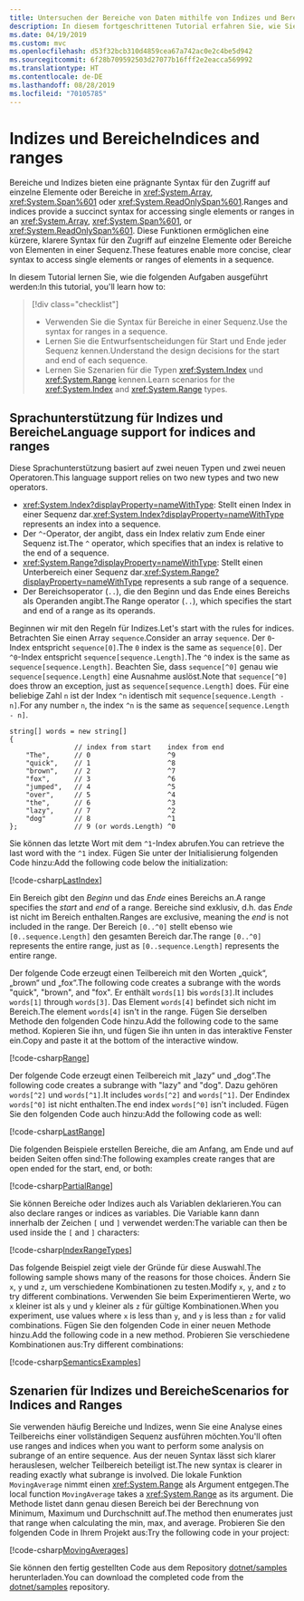 ```yaml
---
title: Untersuchen der Bereiche von Daten mithilfe von Indizes und Bereichen
description: In diesem fortgeschrittenen Tutorial erfahren Sie, wie Sie Daten mithilfe von Indizes und Bereichen untersuchen, um Segmente eines sequenziellen Datasets zu untersuchen.
ms.date: 04/19/2019
ms.custom: mvc
ms.openlocfilehash: d53f32bcb310d4859cea67a742ac0e2c4be5d942
ms.sourcegitcommit: 6f28b709592503d27077b16fff2e2eacca569992
ms.translationtype: HT
ms.contentlocale: de-DE
ms.lasthandoff: 08/28/2019
ms.locfileid: "70105785"
---
```

# <a name="indices-and-ranges"></a><span data-ttu-id="a56ff-103">Indizes und Bereiche</span><span class="sxs-lookup"><span data-stu-id="a56ff-103">Indices and ranges</span></span>

<span data-ttu-id="a56ff-104">Bereiche und Indizes bieten eine prägnante Syntax für den Zugriff auf einzelne Elemente oder Bereiche in <xref:System.Array>, <xref:System.Span%601> oder <xref:System.ReadOnlySpan%601>.</span><span class="sxs-lookup"><span data-stu-id="a56ff-104">Ranges and indices provide a succinct syntax for accessing single elements or ranges in an <xref:System.Array>, <xref:System.Span%601>, or <xref:System.ReadOnlySpan%601>.</span></span> <span data-ttu-id="a56ff-105">Diese Funktionen ermöglichen eine kürzere, klarere Syntax für den Zugriff auf einzelne Elemente oder Bereiche von Elementen in einer Sequenz.</span><span class="sxs-lookup"><span data-stu-id="a56ff-105">These features enable more concise, clear syntax to access single elements or ranges of elements in a sequence.</span></span>

<span data-ttu-id="a56ff-106">In diesem Tutorial lernen Sie, wie die folgenden Aufgaben ausgeführt werden:</span><span class="sxs-lookup"><span data-stu-id="a56ff-106">In this tutorial, you'll learn how to:</span></span>

> [!div class="checklist"]
> - <span data-ttu-id="a56ff-107">Verwenden Sie die Syntax für Bereiche in einer Sequenz.</span><span class="sxs-lookup"><span data-stu-id="a56ff-107">Use the syntax for ranges in a sequence.</span></span>
> - <span data-ttu-id="a56ff-108">Lernen Sie die Entwurfsentscheidungen für Start und Ende jeder Sequenz kennen.</span><span class="sxs-lookup"><span data-stu-id="a56ff-108">Understand the design decisions for the start and end of each sequence.</span></span>
> - <span data-ttu-id="a56ff-109">Lernen Sie Szenarien für die Typen <xref:System.Index> und <xref:System.Range> kennen.</span><span class="sxs-lookup"><span data-stu-id="a56ff-109">Learn scenarios for the <xref:System.Index> and <xref:System.Range> types.</span></span>

## <a name="language-support-for-indices-and-ranges"></a><span data-ttu-id="a56ff-110">Sprachunterstützung für Indizes und Bereiche</span><span class="sxs-lookup"><span data-stu-id="a56ff-110">Language support for indices and ranges</span></span>

<span data-ttu-id="a56ff-111">Diese Sprachunterstützung basiert auf zwei neuen Typen und zwei neuen Operatoren.</span><span class="sxs-lookup"><span data-stu-id="a56ff-111">This language support relies on two new types and two new operators.</span></span>
- <span data-ttu-id="a56ff-112"><xref:System.Index?displayProperty=nameWithType>: Stellt einen Index in einer Sequenz dar.</span><span class="sxs-lookup"><span data-stu-id="a56ff-112"><xref:System.Index?displayProperty=nameWithType> represents an index into a sequence.</span></span>
- <span data-ttu-id="a56ff-113">Der `^`-Operator, der angibt, dass ein Index relativ zum Ende einer Sequenz ist.</span><span class="sxs-lookup"><span data-stu-id="a56ff-113">The `^` operator, which specifies that an index is relative to the end of a sequence.</span></span>
- <span data-ttu-id="a56ff-114"><xref:System.Range?displayProperty=nameWithType>: Stellt einen Unterbereich einer Sequenz dar.</span><span class="sxs-lookup"><span data-stu-id="a56ff-114"><xref:System.Range?displayProperty=nameWithType> represents a sub range of a sequence.</span></span>
- <span data-ttu-id="a56ff-115">Der Bereichsoperator (`..`), die den Beginn und das Ende eines Bereichs als Operanden angibt.</span><span class="sxs-lookup"><span data-stu-id="a56ff-115">The Range operator (`..`), which specifies the start and end of a range as its operands.</span></span>

<span data-ttu-id="a56ff-116">Beginnen wir mit den Regeln für Indizes.</span><span class="sxs-lookup"><span data-stu-id="a56ff-116">Let's start with the rules for indices.</span></span> <span data-ttu-id="a56ff-117">Betrachten Sie einen Array `sequence`.</span><span class="sxs-lookup"><span data-stu-id="a56ff-117">Consider an array `sequence`.</span></span> <span data-ttu-id="a56ff-118">Der `0`-Index entspricht `sequence[0]`.</span><span class="sxs-lookup"><span data-stu-id="a56ff-118">The `0` index is the same as `sequence[0]`.</span></span> <span data-ttu-id="a56ff-119">Der `^0`-Index entspricht `sequence[sequence.Length]`.</span><span class="sxs-lookup"><span data-stu-id="a56ff-119">The `^0` index is the same as `sequence[sequence.Length]`.</span></span> <span data-ttu-id="a56ff-120">Beachten Sie, dass `sequence[^0]` genau wie `sequence[sequence.Length]` eine Ausnahme auslöst.</span><span class="sxs-lookup"><span data-stu-id="a56ff-120">Note that `sequence[^0]` does throw an exception, just as `sequence[sequence.Length]` does.</span></span> <span data-ttu-id="a56ff-121">Für eine beliebige Zahl `n` ist der Index `^n` identisch mit `sequence[sequence.Length - n]`.</span><span class="sxs-lookup"><span data-stu-id="a56ff-121">For any number `n`, the index `^n` is the same as `sequence[sequence.Length - n]`.</span></span>

```csharp-interactive
string[] words = new string[]
{
                // index from start    index from end
    "The",      // 0                   ^9
    "quick",    // 1                   ^8
    "brown",    // 2                   ^7
    "fox",      // 3                   ^6
    "jumped",   // 4                   ^5
    "over",     // 5                   ^4
    "the",      // 6                   ^3
    "lazy",     // 7                   ^2
    "dog"       // 8                   ^1
};              // 9 (or words.Length) ^0
```

<span data-ttu-id="a56ff-122">Sie können das letzte Wort mit dem `^1`-Index abrufen.</span><span class="sxs-lookup"><span data-stu-id="a56ff-122">You can retrieve the last word with the `^1` index.</span></span> <span data-ttu-id="a56ff-123">Fügen Sie unter der Initialisierung folgenden Code hinzu:</span><span class="sxs-lookup"><span data-stu-id="a56ff-123">Add the following code below the initialization:</span></span>

[!code-csharp[LastIndex](~/samples/csharp/tutorials/RangesIndexes/IndicesAndRanges.cs#IndicesAndRanges_LastIndex)]

<span data-ttu-id="a56ff-124">Ein Bereich gibt den *Beginn* und das *Ende* eines Bereichs an.</span><span class="sxs-lookup"><span data-stu-id="a56ff-124">A range specifies the *start* and *end* of a range.</span></span> <span data-ttu-id="a56ff-125">Bereiche sind exklusiv, d.h. das *Ende* ist nicht im Bereich enthalten.</span><span class="sxs-lookup"><span data-stu-id="a56ff-125">Ranges are exclusive, meaning the *end* is not included in the range.</span></span> <span data-ttu-id="a56ff-126">Der Bereich `[0..^0]` stellt ebenso wie `[0..sequence.Length]` den gesamten Bereich dar.</span><span class="sxs-lookup"><span data-stu-id="a56ff-126">The range `[0..^0]` represents the entire range, just as `[0..sequence.Length]` represents the entire range.</span></span> 

<span data-ttu-id="a56ff-127">Der folgende Code erzeugt einen Teilbereich mit den Worten „quick“, „brown“ und „fox“.</span><span class="sxs-lookup"><span data-stu-id="a56ff-127">The following code creates a subrange with the words "quick", "brown", and "fox".</span></span> <span data-ttu-id="a56ff-128">Er enthält `words[1]` bis `words[3]`.</span><span class="sxs-lookup"><span data-stu-id="a56ff-128">It includes `words[1]` through `words[3]`.</span></span> <span data-ttu-id="a56ff-129">Das Element `words[4]` befindet sich nicht im Bereich.</span><span class="sxs-lookup"><span data-stu-id="a56ff-129">The element `words[4]` isn't in the range.</span></span> <span data-ttu-id="a56ff-130">Fügen Sie derselben Methode den folgenden Code hinzu.</span><span class="sxs-lookup"><span data-stu-id="a56ff-130">Add the following code to the same method.</span></span> <span data-ttu-id="a56ff-131">Kopieren Sie ihn, und fügen Sie ihn unten in das interaktive Fenster ein.</span><span class="sxs-lookup"><span data-stu-id="a56ff-131">Copy and paste it at the bottom of the interactive window.</span></span>

[!code-csharp[Range](~/samples/csharp/tutorials/RangesIndexes/IndicesAndRanges.cs#IndicesAndRanges_Range)]

<span data-ttu-id="a56ff-132">Der folgende Code erzeugt einen Teilbereich mit „lazy“ und „dog“.</span><span class="sxs-lookup"><span data-stu-id="a56ff-132">The following code creates a subrange with "lazy" and "dog".</span></span> <span data-ttu-id="a56ff-133">Dazu gehören `words[^2]` und `words[^1]`.</span><span class="sxs-lookup"><span data-stu-id="a56ff-133">It includes `words[^2]` and `words[^1]`.</span></span> <span data-ttu-id="a56ff-134">Der Endindex `words[^0]` ist nicht enthalten.</span><span class="sxs-lookup"><span data-stu-id="a56ff-134">The end index `words[^0]` isn't included.</span></span> <span data-ttu-id="a56ff-135">Fügen Sie den folgenden Code auch hinzu:</span><span class="sxs-lookup"><span data-stu-id="a56ff-135">Add the following code as well:</span></span>

[!code-csharp[LastRange](~/samples/csharp/tutorials/RangesIndexes/IndicesAndRanges.cs#IndicesAndRanges_LastRange)]

<span data-ttu-id="a56ff-136">Die folgenden Beispiele erstellen Bereiche, die am Anfang, am Ende und auf beiden Seiten offen sind:</span><span class="sxs-lookup"><span data-stu-id="a56ff-136">The following examples create ranges that are open ended for the start, end, or both:</span></span>

[!code-csharp[PartialRange](~/samples/csharp/tutorials/RangesIndexes/IndicesAndRanges.cs#IndicesAndRanges_PartialRanges)]

<span data-ttu-id="a56ff-137">Sie können Bereiche oder Indizes auch als Variablen deklarieren.</span><span class="sxs-lookup"><span data-stu-id="a56ff-137">You can also declare ranges or indices as variables.</span></span> <span data-ttu-id="a56ff-138">Die Variable kann dann innerhalb der Zeichen `[` und `]` verwendet werden:</span><span class="sxs-lookup"><span data-stu-id="a56ff-138">The variable can then be used inside the `[` and `]` characters:</span></span>

[!code-csharp[IndexRangeTypes](~/samples/csharp/tutorials/RangesIndexes/IndicesAndRanges.cs#IndicesAndRanges_RangeIndexTypes)]

<span data-ttu-id="a56ff-139">Das folgende Beispiel zeigt viele der Gründe für diese Auswahl.</span><span class="sxs-lookup"><span data-stu-id="a56ff-139">The following sample shows many of the reasons for those choices.</span></span> <span data-ttu-id="a56ff-140">Ändern Sie `x`, `y` und `z`, um verschiedene Kombinationen zu testen.</span><span class="sxs-lookup"><span data-stu-id="a56ff-140">Modify `x`, `y`, and `z` to try different combinations.</span></span> <span data-ttu-id="a56ff-141">Verwenden Sie beim Experimentieren Werte, wo `x` kleiner ist als `y` und `y` kleiner als `z` für gültige Kombinationen.</span><span class="sxs-lookup"><span data-stu-id="a56ff-141">When you experiment, use values where `x` is less than `y`, and `y` is less than `z` for valid combinations.</span></span> <span data-ttu-id="a56ff-142">Fügen Sie den folgenden Code in einer neuen Methode hinzu.</span><span class="sxs-lookup"><span data-stu-id="a56ff-142">Add the following code in a new method.</span></span> <span data-ttu-id="a56ff-143">Probieren Sie verschiedene Kombinationen aus:</span><span class="sxs-lookup"><span data-stu-id="a56ff-143">Try different combinations:</span></span>

[!code-csharp[SemanticsExamples](~/samples/csharp/tutorials/RangesIndexes/IndicesAndRanges.cs#IndicesAndRanges_Semantics)]

## <a name="scenarios-for-indices-and-ranges"></a><span data-ttu-id="a56ff-144">Szenarien für Indizes und Bereiche</span><span class="sxs-lookup"><span data-stu-id="a56ff-144">Scenarios for Indices and Ranges</span></span>

<span data-ttu-id="a56ff-145">Sie verwenden häufig Bereiche und Indizes, wenn Sie eine Analyse eines Teilbereichs einer vollständigen Sequenz ausführen möchten.</span><span class="sxs-lookup"><span data-stu-id="a56ff-145">You'll often use ranges and indices when you want to perform some analysis on subrange of an entire sequence.</span></span> <span data-ttu-id="a56ff-146">Aus der neuen Syntax lässt sich klarer herauslesen, welcher Teilbereich beteiligt ist.</span><span class="sxs-lookup"><span data-stu-id="a56ff-146">The new syntax is clearer in reading exactly what subrange is involved.</span></span> <span data-ttu-id="a56ff-147">Die lokale Funktion `MovingAverage` nimmt einen <xref:System.Range> als Argument entgegen.</span><span class="sxs-lookup"><span data-stu-id="a56ff-147">The local function `MovingAverage` takes a <xref:System.Range> as its argument.</span></span> <span data-ttu-id="a56ff-148">Die Methode listet dann genau diesen Bereich bei der Berechnung von Minimum, Maximum und Durchschnitt auf.</span><span class="sxs-lookup"><span data-stu-id="a56ff-148">The method then enumerates just that range when calculating the min, max, and average.</span></span> <span data-ttu-id="a56ff-149">Probieren Sie den folgenden Code in Ihrem Projekt aus:</span><span class="sxs-lookup"><span data-stu-id="a56ff-149">Try the following code in your project:</span></span>

[!code-csharp[MovingAverages](~/samples/csharp/tutorials/RangesIndexes/IndicesAndRanges.cs#IndicesAndRanges_MovingAverage)]

<span data-ttu-id="a56ff-150">Sie können den fertig gestellten Code aus dem Repository [dotnet/samples](https://github.com/dotnet/samples/tree/master/csharp/tutorials/RangesIndexes) herunterladen.</span><span class="sxs-lookup"><span data-stu-id="a56ff-150">You can download the completed code from the [dotnet/samples](https://github.com/dotnet/samples/tree/master/csharp/tutorials/RangesIndexes) repository.</span></span>
